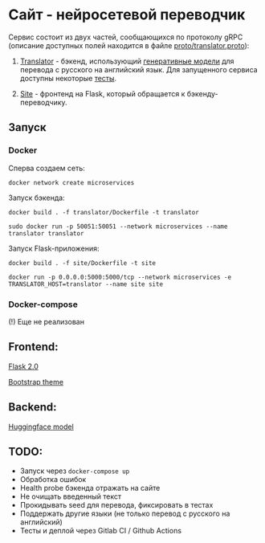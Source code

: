 # Сайт - нейросетевой переводчик

Сервис состоит из двух частей, сообщающихся по протоколу gRPC (описание доступных полей находится в файле [proto/translator.proto](proto/translator.proto)):

1. [Translator](translator/translator.py) - бэкенд, использующий [генеративные модели](translator/models.py) для перевода с русского на английский язык. Для запущенного сервиса доступны некоторые [тесты](translator/test_server.py).

2. [Site](site/__main____.py) - фронтенд на Flask, который обращается к бэкенду-переводчику. 


## Запуск
### Docker
Сперва создаем сеть:
```
docker network create microservices
```

Запуск бэкенда:
```
docker build . -f translator/Dockerfile -t translator

sudo docker run -p 50051:50051 --network microservices --name translator translator
```

Запуск Flask-приложения:
```
docker build . -f site/Dockerfile -t site 

docker run -p 0.0.0.0:5000:5000/tcp --network microservices -e TRANSLATOR_HOST=translator --name site site
```

### Docker-compose
(!) Еще не реализован


## Frontend:
[Flask 2.0](https://flask.palletsprojects.com/en/2.0.x/quickstart/)

[Bootstrap theme](https://bootswatch.com/cyborg/)


## Backend:
[Huggingface model](https://huggingface.co/Helsinki-NLP/opus-mt-ru-en)


## TODO:
* Запуск через `docker-compose up`
* Обработка ошибок
* Health probe бэкенда отражать на сайте
* Не очищать введенный текст
* Прокидывать seed для перевода, фиксировать в тестах
* Поддержать другие языки (не только перевод с русского на английский)
* Тесты и деплой через Gitlab CI / Github Actions
